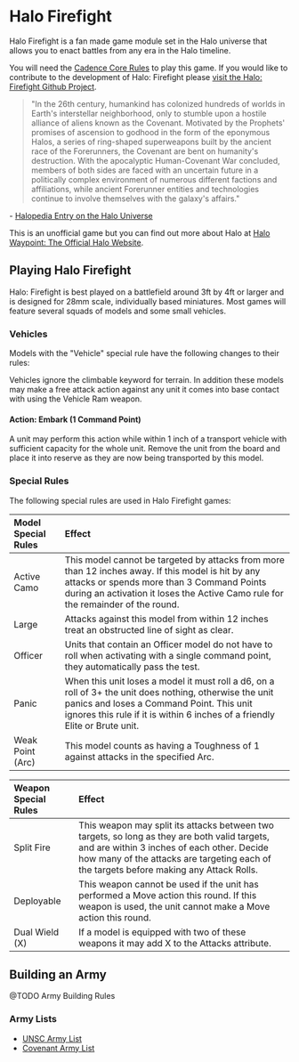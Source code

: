 # Halo Firefight

Halo Firefight is a fan made game module set in the Halo universe that allows you to enact battles from any era in the Halo timeline.

You will need the [Cadence Core Rules](https://Cadence.Games/core-rules/) to play this game. If you would like to contribute to the development of Halo: Firefight please [visit the Halo: Firefight Github Project](https://github.com/open-source-tabletop/halo-firefight).

> "In the 26th century, humankind has colonized hundreds of worlds in Earth's interstellar neighborhood, only to stumble upon a hostile alliance of aliens known as the Covenant. Motivated by the Prophets' promises of ascension to godhood in the form of the eponymous Halos, a series of ring-shaped superweapons built by the ancient race of the Forerunners, the Covenant are bent on humanity's destruction. With the apocalyptic Human-Covenant War concluded, members of both sides are faced with an uncertain future in a politically complex environment of numerous different factions and affiliations, while ancient Forerunner entities and technologies continue to involve themselves with the galaxy's affairs."

\- [Halopedia Entry on the Halo Universe](https://www.halopedia.org/)

This is an unofficial game but you can find out more about Halo at [Halo Waypoint: The Official Halo Website](https://www.halowaypoint.com/).

## Playing Halo Firefight

Halo: Firefight is best played on a battlefield around 3ft by 4ft or larger and is designed for 28mm scale, individually based miniatures. Most games will feature several squads of models and some small vehicles.

### Vehicles

Models with the "Vehicle" special rule have the following changes to their rules:

Vehicles ignore the climbable keyword for terrain. In addition these models may make a free attack action against any unit it comes into base contact with using the Vehicle Ram weapon.

#### Action: Embark (1 Command Point)

A unit may perform this action while within 1 inch of a transport vehicle with sufficient capacity for the whole unit. Remove the unit from the board and place it into reserve as they are now being transported by this model.

### Special Rules

The following special rules are used in Halo Firefight games:

| Model Special Rules | Effect |
| :------------------ | :----- |
| Active Camo | This model cannot be targeted by attacks from more than 12 inches away. If this model is hit by any attacks or spends more than 3 Command Points during an activation it loses the Active Camo rule for the remainder of the round. |
| Large | Attacks against this model from within 12 inches treat an obstructed line of sight as clear. |
| Officer | Units that contain an Officer model do not have to roll when activating with a single command point, they automatically pass the test. |
| Panic | When this unit loses a model it must roll a d6, on a roll of 3+ the unit does nothing, otherwise the unit panics and loses a Command Point. This unit ignores this rule if it is within 6 inches of a friendly Elite or Brute unit. |
| Weak Point (Arc) | This model counts as having a Toughness of 1 against attacks in the specified Arc. |

| Weapon Special Rules | Effect |
| :------------------- | :----- |
| Split Fire | This weapon may split its attacks between two targets, so long as they are both valid targets, and are within 3 inches of each other. Decide how many of the attacks are targeting each of the targets before making any Attack Rolls. |
| Deployable | This weapon cannot be used if the unit has performed a Move action this round. If this weapon is used, the unit cannot make a Move action this round. |
| Dual Wield (X) | If a model is equipped with two of these weapons it may add X to the Attacks attribute. |

## Building an Army

@TODO Army Building Rules

### Army Lists

- [UNSC Army List](https://github.com/open-source-tabletop/halo-firefight/blob/main/army-lists/unsc-army-list.md)
- [Covenant Army List](https://github.com/open-source-tabletop/halo-firefight/blob/main/army-lists/covenant-army-list.md)
